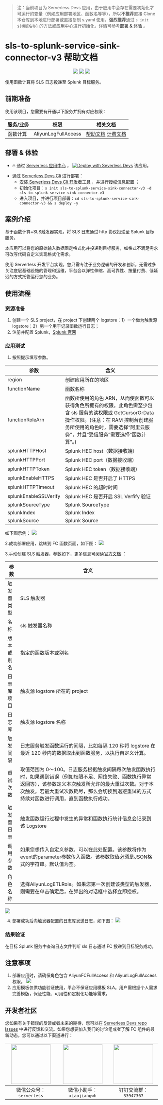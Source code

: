 
> 注：当前项目为 Serverless Devs 应用，由于应用中会存在需要初始化才可运行的变量（例如应用部署地区、函数名等等），所以**不推荐**直接 Clone 本仓库到本地进行部署或直接复制 s.yaml 使用，**强烈推荐**通过 `s init ${模版名称}` 的方法或应用中心进行初始化，详情可参考[部署 & 体验](#部署--体验) 。

# sls-to-splunk-service-sink-connector-v3 帮助文档
<p align="center" class="flex justify-center">
    <a href="https://www.serverless-devs.com" class="ml-1">
    <img src="http://editor.devsapp.cn/icon?package=sls-to-splunk-service-sink-connector-v3&type=packageType">
  </a>
  <a href="http://www.devsapp.cn/details.html?name=sls-to-splunk-service-sink-connector-v3" class="ml-1">
    <img src="http://editor.devsapp.cn/icon?package=sls-to-splunk-service-sink-connector-v3&type=packageVersion">
  </a>
  <a href="http://www.devsapp.cn/details.html?name=sls-to-splunk-service-sink-connector-v3" class="ml-1">
    <img src="http://editor.devsapp.cn/icon?package=sls-to-splunk-service-sink-connector-v3&type=packageDownload">
  </a>
</p>

<description>

使用函数计算将 SLS 日志投递至 Splunk 目标服务。

</description>

<codeUrl>



</codeUrl>
<preview>



</preview>


## 前期准备

使用该项目，您需要有开通以下服务并拥有对应权限：

<service>



| 服务/业务 |  权限  | 相关文档 |
| --- |  --- | --- |
| 函数计算 |  AliyunLogFullAccess | [帮助文档](https://help.aliyun.com/product/2508973.html) [计费文档](https://help.aliyun.com/document_detail/2512928.html) |

</service>

<remark>



</remark>

<disclaimers>



</disclaimers>

## 部署 & 体验

<appcenter>
   
- :fire: 通过 [Serverless 应用中心](https://fcnext.console.aliyun.com/applications/create?template=sls-to-splunk-service-sink-connector-v3) ，
  [![Deploy with Severless Devs](https://img.alicdn.com/imgextra/i1/O1CN01w5RFbX1v45s8TIXPz_!!6000000006118-55-tps-95-28.svg)](https://fcnext.console.aliyun.com/applications/create?template=sls-to-splunk-service-sink-connector-v3) 该应用。
   
</appcenter>
<deploy>
    
- 通过 [Serverless Devs Cli](https://www.serverless-devs.com/serverless-devs/install) 进行部署：
  - [安装 Serverless Devs Cli 开发者工具](https://www.serverless-devs.com/serverless-devs/install) ，并进行[授权信息配置](https://docs.serverless-devs.com/fc/config) ；
  - 初始化项目：`s init sls-to-splunk-service-sink-connector-v3 -d sls-to-splunk-service-sink-connector-v3`
  - 进入项目，并进行项目部署：`cd sls-to-splunk-service-sink-connector-v3 && s deploy -y`
   
</deploy>

## 案例介绍

<appdetail id="flushContent">

基于函数计算+SLS触发器实现，将 SLS 日志通过 http 协议投递至 Splunk 目标服务。

本应用可以将您的原始输入数据固定格式化并投递到目标服务，如格式不满足需求可改写代码自定义实现格式化需求。

使用 Serverless 开发平台实现，您只需专注于业务逻辑的开发和创新，无需过多关注底层基础设施的管理和运维，平台会以弹性伸缩、高可靠性、按量付费、低延迟的方式托管运行您的业务。

</appdetail>

## 使用流程

<usedetail id="flushContent">

### 资源准备
1. 创建一个 SLS project，在 project 下创建两个 logstore：1）一个做为触发源 logstore；2）另一个用于记录函数运行日志；
2. 注册并配置 Splunk，[Splunk 官网](https://www.splunk.com/)

### 应用测试
 
1. 按照提示填写参数。

|参数|含义|
|----|----|
|region|创建应用所在的地区|
|functionName|函数名称|
|functionRoleArn|函数所使用的角色 ARN，从而使函数可以获得角色所拥有的权限，此角色需至少包含 sls 服务的读权限或 GetCursorOrData 操作权限。(注意：在 RAM 控制台创建服务所使用的角色时，需要选择“阿里云服务”，并且“受信服务”需要选择“函数计算”。)|
|splunkHTTPHost|Splunk HEC host（数据接收端）|
|splunkHTTPPort|Splunk HEC port（数据接收端）|
|splunkHTTPToken|Splunk HEC token（数据接收端）|
|splunkEnableHTTPS|Splunk HEC 是否开启了 HTTPS|
|splunkHTTPTimeout|Splunk HEC 的超时时间|
|splunkEnableSSLVerify|Splunk HEC 是否开启 SSL Verfify 验证|
|splunkSourceType|Splunk SourceType|
|splunkIndex|Splunk Index|
|splunkSource|Splunk Source|

 如下图示例：
![](https://img.alicdn.com/imgextra/i1/O1CN01TQCMez1OFelT1lfd6_!!6000000001676-0-tps-1704-589.jpg)

2.成功部署应用，跳转到 FC 函数页面，如下图：
![](https://img.alicdn.com/imgextra/i1/O1CN01Cv7PaO1KBIX6Fs69N_!!6000000001125-0-tps-1116-1015.jpg)

3.手动创建 SLS 触发器，参数如下，更多信息可阅读[官方文档](https://help.aliyun.com/zh/fc/configure-a-log-service-trigger?spm=a2c4g.11186623.0.0.7af17ffckK0BBG#section-pz6-4oj-c28) ：

|参数|含义|
|----|----|
|触发器类型|SLS 触发器|
|名称|sls 触发器名称|
|版本或别名|指定的函数版本或别名|
|日志库项目|触发源 logstore 所在的 project|
|日志库|触发源 logstore 名称|
|触发间隔|日志服务触发函数运行的间隔，比如每隔 120 秒将 logstore 在最近 120 秒内的数据取出到函数服务，以执行自定义计算。|
|重试次数|取值范围为 0～100。日志服务根据触发间隔每次触发函数执行时，如果遇到错误（例如权限不足、网络失败、函数执行异常返回等），该参数定义本次触发所允许的最大重试次数。对于本次触发，若最大重试次数耗尽，那么会切换到退避重试的方式持续对函数进行调用，直到函数执行成功。|
|触发器日志| 触发函数运行过程中发生的异常和函数执行统计信息会记录到该 Logstore|
|调用参数| 如果您想传入自定义参数，可以在此处配置。该参数将作为event的parameter参数传入函数。该参数取值必须是JSON格式的字符串。默认值为空。|
|角色名称| 选择AliyunLogETLRole。如果您第一次创建该类型的触发器，则需要在单击确定后，在弹出的对话框中选择立即授权。|

![](https://img.alicdn.com/imgextra/i4/O1CN01ztWiov1ZIMspzuXEb_!!6000000003171-0-tps-1745-1106.jpg)


4. 部署成功后向触发器配置的日志库发送日志，如下图：
![](https://img.alicdn.com/imgextra/i3/O1CN01zlmEri1JdrcU6aY1F_!!6000000001052-0-tps-951-373.jpg)


### 结果验证

在目标 Splunk 服务中查询日志文件判断 sls 日志通过 FC 投递到目标服务成功。

</usedetail>

## 注意事项

<matters id="flushContent">

1. 部署应用时，请确保角色包含 AliyunFCFullAccess 和 AliyunLogFullAccess 权限。
![](https://img.alicdn.com/imgextra/i3/O1CN01bJb2xn1GWaTowEPIy_!!6000000000630-0-tps-1445-592.jpg)
2. 应用模板仅供功能验证使用，平台不保证应用模板 SLA。用户需根据个人需求完善模版，保证性能、可用性和定制化功能等需求。

</matters>


<devgroup>


## 开发者社区

您如果有关于错误的反馈或者未来的期待，您可以在 [Serverless Devs repo Issues](https://github.com/serverless-devs/serverless-devs/issues) 中进行反馈和交流。如果您想要加入我们的讨论组或者了解 FC 组件的最新动态，您可以通过以下渠道进行：

<p align="center">  

| <img src="https://serverless-article-picture.oss-cn-hangzhou.aliyuncs.com/1635407298906_20211028074819117230.png" width="130px" > | <img src="https://serverless-article-picture.oss-cn-hangzhou.aliyuncs.com/1635407044136_20211028074404326599.png" width="130px" > | <img src="https://serverless-article-picture.oss-cn-hangzhou.aliyuncs.com/1635407252200_20211028074732517533.png" width="130px" > |
| --------------------------------------------------------------------------------------------------------------------------------- | --------------------------------------------------------------------------------------------------------------------------------- | --------------------------------------------------------------------------------------------------------------------------------- |
| <center>微信公众号：`serverless`</center>                                                                                         | <center>微信小助手：`xiaojiangwh`</center>                                                                                        | <center>钉钉交流群：`33947367`</center>                                                                                           |
</p>
</devgroup>